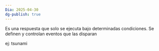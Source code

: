 ```yaml
---
Dia: 2025-04-30
dg-publish: true
---
```

Es una respuesta que solo se ejecuta bajo determinadas condiciones. Se definen y controlan eventos que las disparan 

ej: tsunami